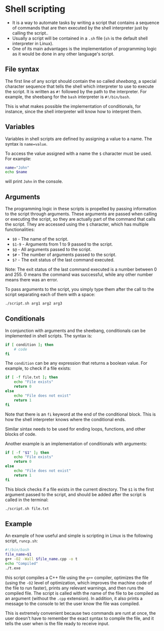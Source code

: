 # Shell scripting

- It is a way to automate tasks by writing a script that contains a sequence of commands that are then executed by the shell interpreter just by calling the script..
- Usually a script will be contained in a `.sh` file (`sh` is the default shell interpreter in Linux).
- One of its main advantages is the implementation of programming logic as it would be done in any other language's script.

## File syntax

The first line of any script should contain the so called *sheebang*, a special character sequence that tells the shell which interpreter to use to execute the script. It is written as `#!` followed by the path to the interpreter. For example, the sheebang for the `bash` interpreter is `#!/bin/bash`.

This is what makes possible the implementation of conditionals, for instance, since the shell interpreter will know how to interpret them.

## Variables

Variables in shell scripts are defined by assigning a value to a name. The syntax is `name=value`. 

To access the value assigned with a name the `$` character must be used. For example:

```bash
name="John"
echo $name
```

will print `John` in the console.

## Arguments

The programming logic in these scripts is propelled by passing information to the script through arguments. These arguments are passed when calling or executing the script, so they are actually part of the command that calls the script. They are accessed using the `$` character, which has multiple functionalities:

- `$0` - The name of the script.
- `$1-9` - Arguments from 1 to 9 passed to the script.
- `$@` - All arguments passed to the script.
- `$#` - The number of arguments passed to the script.
- `$?` - The exit status of the last command executed.

Note: The exit status of the last command executed is a number between 0 and 255. 0 means the command was successful, while any other number means there was an error.

To pass arguments to the script, you simply type them after the call to the script separating each of them with a space:

````bash
./script.sh arg1 arg2 arg3
````

## Conditionals

In conjunction with arguments and the sheebang, conditionals can be implemented in shell scripts. The syntax is:

````bash
if [ condition ]; then
    # code
fi
````

The `condition` can be any expression that returns a boolean value. For example, to check if a file exists:

````bash
if [ -f file.txt ]; then
    echo "File exists"
    return 0
else
    echo "File does not exist"
    return 1
fi
````

Note that there is an `fi` keyword at the end of the conditional block. This is how the shell interpreter knows where the conditional ends.

Similar sintax needs to be used for ending loops, functions, and other blocks of code.

Another example is an implementation of conditionals with arguments:

````bash
if [ -f "$1" ]; then
    echo "File exists"
    return 0
else
    echo "File does not exist"
    return 1
fi
````

This block checks if a file exists in the current directory. The `$1` is the first argument passed to the script, and should be added after the script is called in the terminal:

````bash
./script.sh file.txt
````

## Example

An example of how useful and simple is scripting in Linux is the following script, `runcp.sh`:

````bash
#!/bin/bash
file_name=$1
g++ -O2 -Wall $file_name.cpp -o t
echo "Compiled"
./t.exe
````

this script compiles a C++ file using the `g++` compiler, optimizes the file (using the `-O2` level of optimization, which improves the machine code of the file to run faster), prints any relevant warnings, and then runs the compiled file. The script is called with the name of the file to be compiled as an argument (without the `.cpp` extension). In addition, it also prints a message to the console to let the user know the file was compiled.

This is extremely convenient because two commands are runt at once, the user doesn't have to remember the exact syntax to compile the file, and it tells the user when is the file ready to receive input.